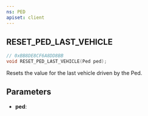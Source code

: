 ```yaml
---
ns: PED
apiset: client
---
```

## RESET_PED_LAST_VEHICLE

```c
// 0xBB8DE8CF6A8DD8BB
void RESET_PED_LAST_VEHICLE(Ped ped);
```

Resets the value for the last vehicle driven by the Ped.

## Parameters
* **ped**:



